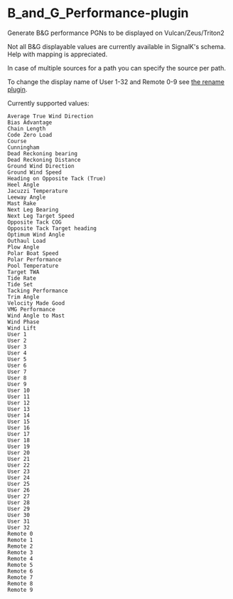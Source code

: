 # B_and_G_Performance-plugin
Generate B&amp;G performance PGNs to be displayed on Vulcan/Zeus/Triton2 

Not all B&G displayable values are currently available in SignalK's schema.
Help with mapping is appreciated.

In case of multiple sources for a path you can specify the source per path.

To change the display name of User 1-32 and Remote 0-9 see [the rename plugin](https://www.npmjs.com/package/signalk-bandg-user-remote-rename).

Currently supported values:
```
Average True Wind Direction
Bias Advantage
Chain Length
Code Zero Load
Course
Cunningham
Dead Reckoning bearing
Dead Reckoning Distance
Ground Wind Direction
Ground Wind Speed
Heading on Opposite Tack (True)
Heel Angle
Jacuzzi Temperature
Leeway Angle
Mast Rake
Next Leg Bearing
Next Leg Target Speed
Opposite Tack COG
Opposite Tack Target heading
Optimum Wind Angle
Outhaul Load
Plow Angle
Polar Boat Speed
Polar Performance
Pool Temperature
Target TWA
Tide Rate
Tide Set
Tacking Performance
Trim Angle
Velocity Made Good
VMG Performance
Wind Angle to Mast
Wind Phase
Wind Lift
User 1
User 2
User 3
User 4
User 5
User 6
User 7
User 8
User 9
User 10
User 11
User 12
User 13
User 14
User 15
User 16
User 17
User 18
User 19
User 20
User 21
User 22
User 23
User 24
User 25
User 26
User 27
User 28
User 29
User 30
User 31
User 32
Remote 0
Remote 1
Remote 2
Remote 3
Remote 4
Remote 5
Remote 6
Remote 7
Remote 8
Remote 9
```
